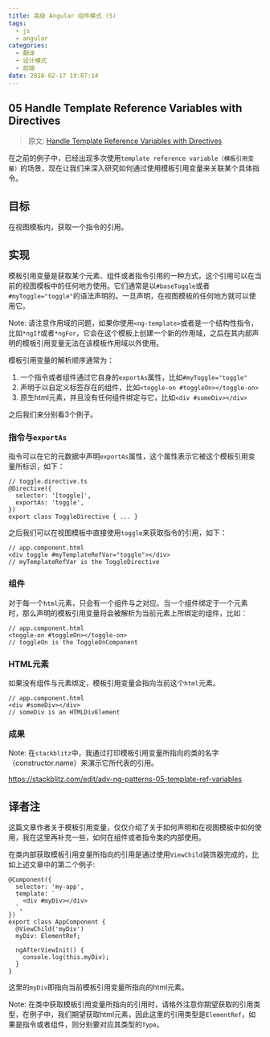 ```yaml
---
title: 高级 Angular 组件模式 (5)
tags:
  - js
  - angular
categories: 
  - 翻译
  - 设计模式
  - 前端
date: 2018-02-17 19:07:14
---
```



## 05 Handle Template Reference Variables with Directives

> 原文: [Handle Template Reference Variables with Directives](https://blog.angularindepth.com/handle-template-reference-variables-with-directives-223081bc70c2)

在之前的例子中，已经出现多次使用``template reference variable（模板引用变量）``的场景，现在让我们来深入研究如何通过使用模板引用变量来关联某个具体指令。

## 目标
在视图模板内，获取一个指令的引用。

## 实现
模板引用变量是获取某个元素、组件或者指令引用的一种方式，这个引用可以在当前的视图模板中的任何地方使用。它们通常是以``#baseToggle``或者``#myToggle="toggle"``的语法声明的。一旦声明，在视图模板的任何地方就可以使用它。

Note: 请注意作用域的问题，如果你使用``<ng-template>``或者是一个结构性指令，比如``*ngIf``或者``*ngFor``，它会在这个模板上创建一个新的作用域，之后在其内部声明的模板引用变量无法在该模板作用域以外使用。

模板引用变量的解析顺序通常为：
1. 一个指令或者组件通过它自身的``exportAs``属性，比如``#myToggle="toggle"``
2. 声明于以自定义标签存在的组件，比如``<toggle-on #toggleOn></toggle-on>``
3. 原生html元素，并且没有任何组件绑定与它，比如``<div #someDiv></div>``

之后我们来分别看3个例子。

### 指令与``exportAs``
指令可以在它的元数据中声明``exportAs``属性，这个属性表示它被这个模板引用变量所标识，如下：
```
// toggle.directive.ts
@Directive({
  selector: '[toggle]',
  exportAs: 'toggle',
})
export class ToggleDirective { ... }
```

之后我们可以在视图模板中直接使用``toggle``来获取指令的引用，如下：
```
// app.component.html
<div toggle #myTemplateRefVar="toggle"></div>
// myTemplateRefVar is the ToggleDirective
```

### 组件
对于每一个``html``元素，只会有一个组件与之对应。当一个组件绑定于一个元素时，那么声明的模板引用变量将会被解析为当前元素上所绑定的组件，比如：
```
// app.component.html
<toggle-on #toggleOn></toggle-on>
// toggleOn is the ToggleOnComponent
```

### HTML元素
如果没有组件与元素绑定，模板引用变量会指向当前这个``html``元素。
```
// app.component.html
<div #someDiv></div>
// someDiv is an HTMLDivElement
```

### 成果
Note: 在``stackblitz``中，我通过打印模板引用变量所指向的类的名字（constructor.name）来演示它所代表的引用。

https://stackblitz.com/edit/adv-ng-patterns-05-template-ref-variables

## 译者注
这篇文章作者关于模板引用变量，仅仅介绍了关于如何声明和在视图模板中如何使用，我在这里再补充一些，如何在组件或者指令类的内部使用。

在类内部获取模板引用变量所指向的引用是通过使用``ViewChild``装饰器完成的，比如上述文章中的第二个例子:
```
@Component({
  selector: 'my-app',
  template: `
    <div #myDiv></div>
  `,
})
export class AppComponent {
  @ViewChild('myDiv')
  myDiv: ElementRef;

  ngAfterViewInit() {
    console.log(this.myDiv);
  }
}
```
这里的``myDiv``即指向当前模板引用变量所指向的html元素。

Note: 在类中获取模板引用变量所指向的引用时，请格外注意你期望获取的引用类型，在例子中，我们期望获取html元素，因此这里的引用类型是``ElementRef``，如果是指令或者组件，则分别要对应其类型的``Type``。
